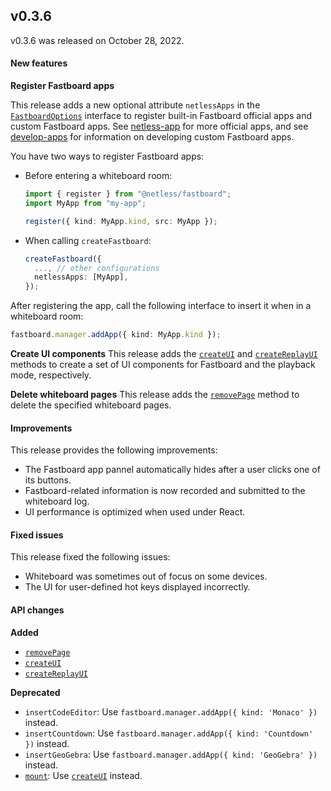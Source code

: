 ## v0.3.6

v0.3.6 was released on October 28, 2022.

#### New features

**Register Fastboard apps**

This release adds a new optional attribute `netlessApps` in the [`FastboardOptions`](https://docs.agora.io/en/interactive-whiteboard/reference/uikit-sdk#fastboardoptions) interface to register built-in Fastboard official apps and custom Fastboard apps. See [netless-app](https://github.com/netless-io/netless-app) for more official apps, and see [develop-apps](https://github.com/netless-io/window-manager/blob/master/docs/develop-app.md) for information on developing custom Fastboard apps. 

You have two ways to register Fastboard apps:

- Before entering a whiteboard room:

    ```typescript
    import { register } from "@netless/fastboard";
    import MyApp from "my-app";
    
    register({ kind: MyApp.kind, src: MyApp });
    ```

- When calling `createFastboard`: 

   ```typescript
   createFastboard({
     ..., // other configurations
     netlessApps: [MyApp],
   });
   ```

After registering the app, call the following interface to insert it when in a whiteboard room:

```typescript
fastboard.manager.addApp({ kind: MyApp.kind });
```

**Create UI components**
This release adds the  [`createUI`](https://docs.agora.io/en/interactive-whiteboard/reference/uikit-sdk#createui) and [`createReplayUI`](https://docs.agora.io/en/interactive-whiteboard/reference/uikit-sdk#createreplayui) methods to create a set of UI components for Fastboard and the playback mode, respectively. 

**Delete whiteboard pages**
This release adds the [`removePage`](https://docs.agora.io/en/interactive-whiteboard/reference/uikit-sdk#removepage) method to delete the specified whiteboard pages. 

#### Improvements

This release provides the following improvements:

- The Fastboard app pannel automatically hides after a user clicks one of its buttons.
- Fastboard-related information is now recorded and submitted to the whiteboard log.
- UI performance is optimized when used under React.

#### Fixed issues

This release fixed the following issues:

- Whiteboard was sometimes out of focus on some devices.
- The UI for user-defined hot keys displayed incorrectly.

#### API changes

**Added**

- [`removePage`](https://docs.agora.io/en/interactive-whiteboard/reference/uikit-sdk#removepage)
- [`createUI`](https://docs.agora.io/en/interactive-whiteboard/reference/uikit-sdk#createui)
- [`createReplayUI`](https://docs.agora.io/en/interactive-whiteboard/reference/uikit-sdk#createreplayui)

**Deprecated**

- `insertCodeEditor`: Use `fastboard.manager.addApp({ kind: 'Monaco' })` instead.
- `insertCountdown`: Use `fastboard.manager.addApp({ kind: 'Countdown' })` instead.
- `insertGeoGebra`: Use `fastboard.manager.addApp({ kind: 'GeoGebra' })` instead.
- [`mount`](https://docs.agora.io/en/interactive-whiteboard/reference/uikit-sdk#mount): Use [`createUI`](https://docs.agora.io/en/interactive-whiteboard/reference/uikit-sdk#createui) instead. 
